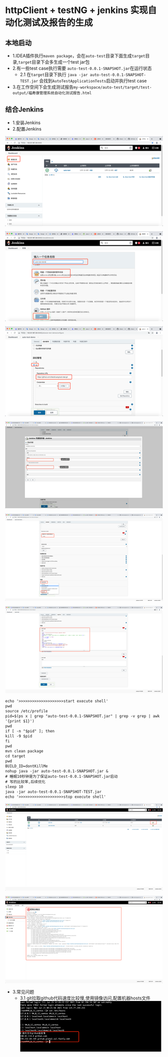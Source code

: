 # httpClient + testNG + jenkins 实现自动化测试及报告的生成

## 本地启动
+ 1.IDEA插件执行`maven package`，会在`auto-test`目录下面生成`target`目录,`target`目录下会多生成一个test jar包
+ 2.有一些test case执行需要 `auto-test-0.0.1-SNAPSHOT.jar`在运行状态
    + 2.1 在`target`目录下执行 `java -jar auto-test-0.0.1-SNAPSHOT-TEST.jar` 会找到`AutoTestApplicationTests`启动并执行test case
+ 3.在工作空间下会生成测试报告`my-workspace/auto-test/target/test-output/福寿康管理系统自动化测试报告.html`

## 结合Jenkins
+ 1.安装Jenkins
+ 2.配置Jenkins

![img.png](images/img.png)
  
![img_1.png](images/img_1.png)

![img_2.png](images/img_2.png)

![img_3.png](images/img_3.png)

![img_4.png](images/img_4.png)

![img_5.png](images/img_5.png)
```shell
echo '>>>>>>>>>>>>>>>>>>>>start execute shell'
pwd
source /etc/profile
pid=$(ps x | grep "auto-test-0.0.1-SNAPSHOT.jar" | grep -v grep | awk '{print $1}')
pwd
if [ -n "$pid" ]; then
kill -9 $pid
fi
pwd
mvn clean package
cd target
pwd
BUILD_ID=dontKillMe
nohup java -jar auto-test-0.0.1-SNAPSHOT.jar &
# 睡眠10秒钟是为了保证auto-test-0.0.1-SNAPSHOT.jar启动
# 写的比较笨,后续优化
sleep 10
java -jar auto-test-0.0.1-SNAPSHOT-TEST.jar
echo '>>>>>>>>>>>>>>>>>>>>stop execute shell'
```
![img_6.png](images/img_6.png)

![img_7.png](images/img_7.png)

+ 3.常见问题
    + 3.1 git拉取github代码速度比较慢,使用镜像访问,配置机器hosts文件
![img_10.png](images/img_10.png)